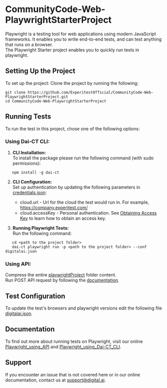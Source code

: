 # CommunityCode-Web-PlaywrightStarterProject
Playwright is a testing tool for web applications using modern JavaScript frameworks. It enables you to write end-to-end tests, and can test anything that runs on a browser.\
The Playwright Starter project enables you to quickly run tests in playwright.

## Setting Up the Project

To set up the project:
Clone the project by running the following:
   ```
   git clone https://github.com/ExperitestOfficial/CommunityCode-Web-PlaywrightStarterProject.git
   cd CommunityCode-Web-PlaywrightStarterProject
   ```

## Running Tests
To run the test in this project, chose one of the following options:

### Using Dai-CT CLI:
1. **CLI Installation:**\
   To install the package please run the following command (with sudo permissions):
 ```
    npm install -g dai-ct
 ```
2. **CLI Configuration:**\
   Set up authentication by updating the following parameters in [credentials.json](playwrightProject/credentials.json):
    * cloud.url - Url for the cloud the test would run in. For example, https://company.experitest.com/
    * cloud.accessKey -  Personal authentication. See [Obtaining Access Key](https://docs.experitest.com/pages/viewpage.action?pageId=52593435) to learn how to obtain an access key.

3. **Running Playwright Tests:**\
   Run the following command:
 ``` 
    cd <path to the project folder>
    dai-ct playwright run -p <path to the project folder> --conf digitalai.json
   ```

### Using API:
Compress the entire [playwrightProject](playwrightProject) folder content.\
Run POST API request by following the [documentation](https://docs.experitest.com/display/TE/Playwright).

## Test Configuration
To update the test's browsers and playwright versions edit the following file [digitalai.json](playwrightProject/digitalai.json).


## Documentation
To find out more about running tests on Playwright, visit our online
[Playwright_using_API](https://docs.experitest.com/display/TE/Playwright) and
[Playwright_using_Dai-CT_CLI](https://docs.experitest.com/pages/viewpage.action?spaceKey=TE&title=Dai-CT+Execution+CLI).

## Support
If you encounter an issue that is not covered here or in our online documentation, contact us at [support@digital.ai](mailto:support@digital.ai).